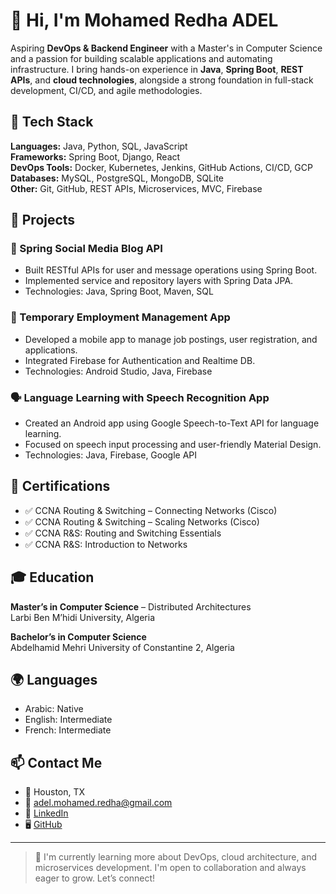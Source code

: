 # 👋 Hi, I'm Mohamed Redha ADEL

Aspiring **DevOps & Backend Engineer** with a Master's in Computer Science and a passion for building scalable applications and automating infrastructure. I bring hands-on experience in **Java**, **Spring Boot**, **REST APIs**, and **cloud technologies**, alongside a strong foundation in full-stack development, CI/CD, and agile methodologies.

## 🔧 Tech Stack

**Languages:** Java, Python, SQL, JavaScript  
**Frameworks:** Spring Boot, Django, React  
**DevOps Tools:** Docker, Kubernetes, Jenkins, GitHub Actions, CI/CD, GCP  
**Databases:** MySQL, PostgreSQL, MongoDB, SQLite  
**Other:** Git, GitHub, REST APIs, Microservices, MVC, Firebase

## 💼 Projects

### 📌 Spring Social Media Blog API
- Built RESTful APIs for user and message operations using Spring Boot.
- Implemented service and repository layers with Spring Data JPA.
- Technologies: Java, Spring Boot, Maven, SQL

### 📱 Temporary Employment Management App
- Developed a mobile app to manage job postings, user registration, and applications.
- Integrated Firebase for Authentication and Realtime DB.
- Technologies: Android Studio, Java, Firebase

### 🗣️ Language Learning with Speech Recognition App
- Created an Android app using Google Speech-to-Text API for language learning.
- Focused on speech input processing and user-friendly Material Design.
- Technologies: Java, Firebase, Google API

## 📜 Certifications

- ✅ CCNA Routing & Switching – Connecting Networks (Cisco)
- ✅ CCNA Routing & Switching – Scaling Networks (Cisco)
- ✅ CCNA R&S: Routing and Switching Essentials
- ✅ CCNA R&S: Introduction to Networks

## 🎓 Education

**Master’s in Computer Science** – Distributed Architectures  
Larbi Ben M’hidi University, Algeria  

**Bachelor’s in Computer Science**  
Abdelhamid Mehri University of Constantine 2, Algeria  

## 🌍 Languages

- Arabic: Native  
- English: Intermediate  
- French: Intermediate  

## 📫 Contact Me

- 📍 Houston, TX  
- 📧 adel.mohamed.redha@gmail.com  
- 💼 [LinkedIn](https://www.linkedin.com/in/mohamed-redha-adel-6877ab1bb/)  
- 🖥️ [GitHub](https://github.com/adelmed90)

---

> 🔭 I'm currently learning more about DevOps, cloud architecture, and microservices development. I'm open to collaboration and always eager to grow. Let’s connect!
